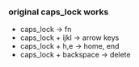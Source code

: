 ### original caps_lock works

- caps_lock -> fn
- caps_lock + ijkl -> arrow keys
- caps_lock + h,e -> home, end
- caps_lock + backspace -> delete
